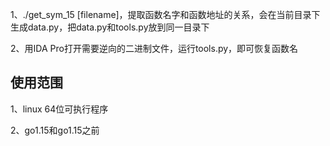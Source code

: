 
1、./get_sym_15 [filename]，提取函数名字和函数地址的关系，会在当前目录下生成data.py，把data.py和tools.py放到同一目录下

2、用IDA Pro打开需要逆向的二进制文件，运行tools.py，即可恢复函数名

## 使用范围
1、linux 64位可执行程序

2、go1.15和go1.15之前
